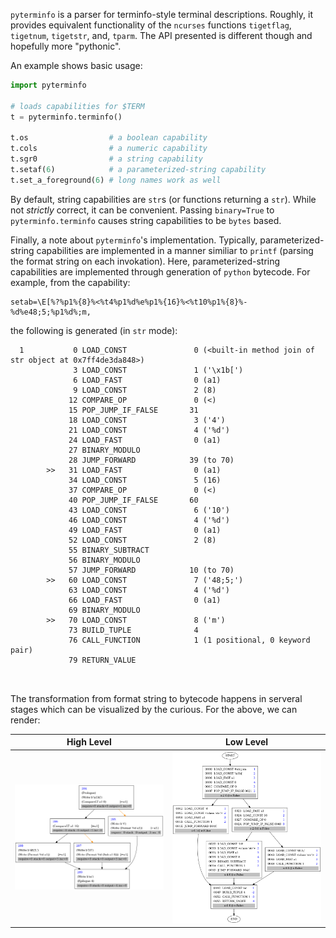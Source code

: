`pyterminfo` is a parser for terminfo-style terminal descriptions. Roughly, it provides equivalent functionality of the `ncurses` functions `tigetflag`, `tigetnum`, `tigetstr`, and, `tparm`. The API presented is different though and hopefully more "pythonic". 

An example shows basic usage:

```python
import pyterminfo
  
# loads capabilities for $TERM
t = pyterminfo.terminfo()
    
t.os                  # a boolean capability
t.cols                # a numeric capability
t.sgr0                # a string capability
t.setaf(6)            # a parameterized-string capability
t.set_a_foreground(6) # long names work as well

```    

By default, string capabilities are `str`s (or functions returning a `str`). While not *strictly* correct, it can be convenient. Passing `binary=True` to `pyterminfo.terminfo` causes string capabilities to be `bytes` based.

Finally, a note about `pyterminfo`'s implementation. Typically, parameterized-string capabilities are implemented in a manner similiar to `printf` (parsing the format string on each invokation). Here, parameterized-string capabilities are implemented through generation of `python` bytecode. For example, from the capability:

    setab=\E[%?%p1%{8}%<%t4%p1%d%e%p1%{16}%<%t10%p1%{8}%-%d%e48;5;%p1%d%;m,
    
the following is generated (in `str` mode):

```
  1           0 LOAD_CONST               0 (<built-in method join of str object at 0x7ff4de3da848>)
              3 LOAD_CONST               1 ('\x1b[')
              6 LOAD_FAST                0 (a1)
              9 LOAD_CONST               2 (8)
             12 COMPARE_OP               0 (<)
             15 POP_JUMP_IF_FALSE       31
             18 LOAD_CONST               3 ('4')
             21 LOAD_CONST               4 ('%d')
             24 LOAD_FAST                0 (a1)
             27 BINARY_MODULO
             28 JUMP_FORWARD            39 (to 70)
        >>   31 LOAD_FAST                0 (a1)
             34 LOAD_CONST               5 (16)
             37 COMPARE_OP               0 (<)
             40 POP_JUMP_IF_FALSE       60
             43 LOAD_CONST               6 ('10')
             46 LOAD_CONST               4 ('%d')
             49 LOAD_FAST                0 (a1)
             52 LOAD_CONST               2 (8)
             55 BINARY_SUBTRACT
             56 BINARY_MODULO
             57 JUMP_FORWARD            10 (to 70)
        >>   60 LOAD_CONST               7 ('48;5;')
             63 LOAD_CONST               4 ('%d')
             66 LOAD_FAST                0 (a1)
             69 BINARY_MODULO
        >>   70 LOAD_CONST               8 ('m')
             73 BUILD_TUPLE              4
             76 CALL_FUNCTION            1 (1 positional, 0 keyword pair)
             79 RETURN_VALUE



```

The transformation from format string to bytecode happens in serveral stages which can be visualized by the curious. For the above, we can render:


| High Level | Low Level |
|------------|-----------|
| <img src="https://raw.githubusercontent.com/zachariahreed/pyterminfo/gh-pages/TERMINFO-set_a_foreground.png" width=375> | <img src="https://raw.githubusercontent.com/zachariahreed/pyterminfo/gh-pages/BYTECODE-set_a_foreground.png" width=375> |

